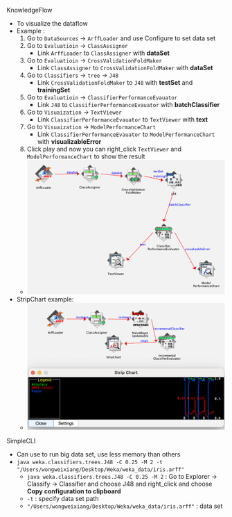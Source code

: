 KnowledgeFlow
- To visualize the dataflow 
- Example : 
    1. Go to `DataSources` -> `ArffLoader` and use Configure to set data set
    2. Go to `Evaluatioin` -> `ClassAssigner` 
        - Link `ArffLoader` to `ClassAssigner` with **dataSet**
    3. Go to `Evaluatioin` -> `CrossValidationFoldMaker`
        - Link `ClassAssigner` to `CrossValidationFoldMaker` with **dataSet**
    4. Go to `Classifiers` -> `tree` -> `J48`
        -  Link `CrossValidationFoldMaker` to `J48` with **testSet** and **trainingSet**
    5. Go to `Evaluatioin` -> `ClassifierPerformanceEvauator`
        - Link `J48` to `ClassifierPerformanceEvauator` with **batchClassifier**
    6. Go to `Visuaization` -> `TextViewer`
        - Link `ClassifierPerformanceEvauator` to `TextViewer` with **text**
    7. Go to `Visuaization` -> `ModelPerformanceChart`
        - Link `ClassifierPerformanceEvauator` to `ModelPerformanceChart` with **visualizableError**
    8. Click play and now you can right_click `TextViewer` and `ModelPerformanceChart` to show the result
    - ![know01](Img/w12/knowledgeflow01.png)
- StripChart example:
    - ![SC01](Img/w12/stripchart.png)

SimpleCLI
- Can use to run big data set, use less memory than others
- `java weka.classifiers.trees.J48 -C 0.25 -M 2 -t "/Users/wongweixiang/Desktop/Weka/weka_data/iris.arff"`
    - `java weka.classifiers.trees.J48 -C 0.25 -M 2` : Go to Explorer -> Classify -> Classifier and choose J48 and right_click and choose **Copy configuration to clipboard**
    - `-t` : specify data set path
    - `"/Users/wongweixiang/Desktop/Weka/weka_data/iris.arff"` : data set
 
